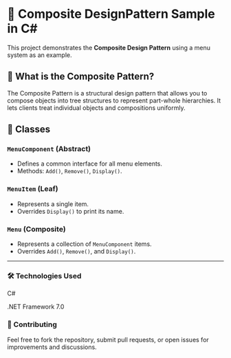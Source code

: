 # 🎯 Composite DesignPattern Sample in C#

This project demonstrates the **Composite Design Pattern** using a menu system as an example.

## 📌 What is the Composite Pattern?

The Composite Pattern is a structural design pattern that allows you to compose objects into tree structures to represent part-whole hierarchies. It lets clients treat individual objects and compositions uniformly.


## 🧩 Classes

### `MenuComponent` (Abstract)

- Defines a common interface for all menu elements.
- Methods: `Add()`, `Remove()`, `Display()`.

### `MenuItem` (Leaf)

- Represents a single item.
- Overrides `Display()` to print its name.

### `Menu` (Composite)

- Represents a collection of `MenuComponent` items.
- Overrides `Add()`, `Remove()`, and `Display()`.

---

### 🛠️ Technologies Used
 
C#
 
.NET Framework 7.0

### 🤝 Contributing
 
Feel free to fork the repository, submit pull requests, or open issues for improvements and discussions.
